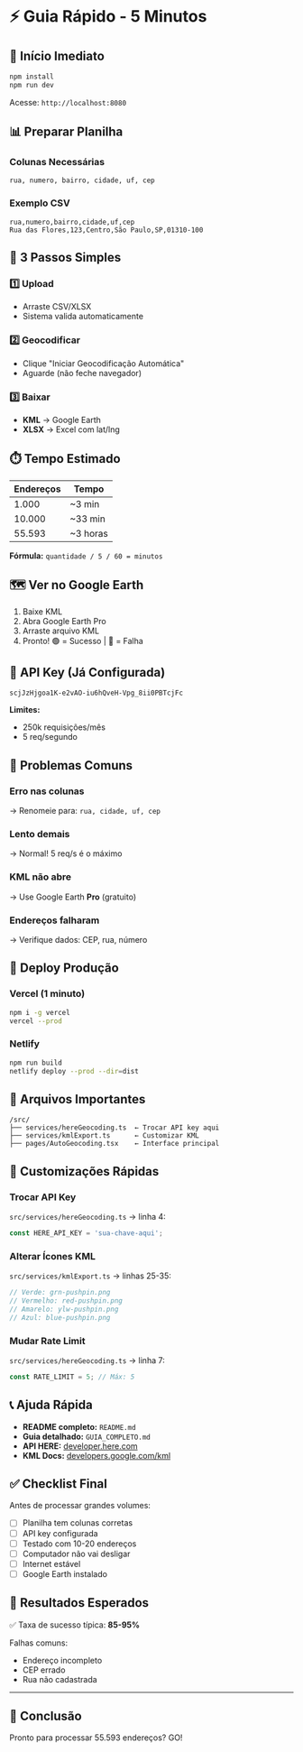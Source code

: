 # ⚡ Guia Rápido - 5 Minutos

## 🚀 Início Imediato

```bash
npm install
npm run dev
```

Acesse: `http://localhost:8080`

## 📊 Preparar Planilha

### Colunas Necessárias

```text
rua, numero, bairro, cidade, uf, cep
```

### Exemplo CSV

```csv
rua,numero,bairro,cidade,uf,cep
Rua das Flores,123,Centro,São Paulo,SP,01310-100
```

## 🎯 3 Passos Simples

### 1️⃣ Upload

- Arraste CSV/XLSX
- Sistema valida automaticamente

### 2️⃣ Geocodificar

- Clique "Iniciar Geocodificação Automática"
- Aguarde (não feche navegador)

### 3️⃣ Baixar

- **KML** → Google Earth
- **XLSX** → Excel com lat/lng

## ⏱️ Tempo Estimado

| Endereços | Tempo |
|-----------|-------|
| 1.000 | ~3 min |
| 10.000 | ~33 min |
| 55.593 | ~3 horas |

**Fórmula:** `quantidade / 5 / 60 = minutos`

## 🗺️ Ver no Google Earth

1. Baixe KML
2. Abra Google Earth Pro
3. Arraste arquivo KML
4. Pronto! 🟢 = Sucesso | 🔴 = Falha

## 🔑 API Key (Já Configurada)

```text
scjJzHjgoa1K-e2vAO-iu6hQveH-Vpg_8ii0PBTcjFc
```

**Limites:**

- 250k requisições/mês
- 5 req/segundo

## 🐛 Problemas Comuns

### Erro nas colunas

→ Renomeie para: `rua, cidade, uf, cep`

### Lento demais

→ Normal! 5 req/s é o máximo

### KML não abre

→ Use Google Earth **Pro** (gratuito)

### Endereços falharam

→ Verifique dados: CEP, rua, número

## 🚀 Deploy Produção

### Vercel (1 minuto)

```bash
npm i -g vercel
vercel --prod
```

### Netlify

```bash
npm run build
netlify deploy --prod --dir=dist
```

## 📁 Arquivos Importantes

```text
/src/
├── services/hereGeocoding.ts  ← Trocar API key aqui
├── services/kmlExport.ts      ← Customizar KML
├── pages/AutoGeocoding.tsx    ← Interface principal
```

## 🎨 Customizações Rápidas

### Trocar API Key

`src/services/hereGeocoding.ts` → linha 4:

```typescript
const HERE_API_KEY = 'sua-chave-aqui';
```

### Alterar Ícones KML

`src/services/kmlExport.ts` → linhas 25-35:

```typescript
// Verde: grn-pushpin.png
// Vermelho: red-pushpin.png
// Amarelo: ylw-pushpin.png
// Azul: blue-pushpin.png
```

### Mudar Rate Limit

`src/services/hereGeocoding.ts` → linha 7:

```typescript
const RATE_LIMIT = 5; // Máx: 5
```

## 📞 Ajuda Rápida

- **README completo:** `README.md`
- **Guia detalhado:** `GUIA_COMPLETO.md`
- **API HERE:** [developer.here.com](https://developer.here.com)
- **KML Docs:** [developers.google.com/kml](https://developers.google.com/kml)

## ✅ Checklist Final

Antes de processar grandes volumes:

- [ ] Planilha tem colunas corretas
- [ ] API key configurada
- [ ] Testado com 10-20 endereços
- [ ] Computador não vai desligar
- [ ] Internet estável
- [ ] Google Earth instalado

## 🎯 Resultados Esperados

✅ Taxa de sucesso típica: **85-95%**

Falhas comuns:

- Endereço incompleto
- CEP errado
- Rua não cadastrada

---

## 🚀 Conclusão

Pronto para processar 55.593 endereços? GO!
